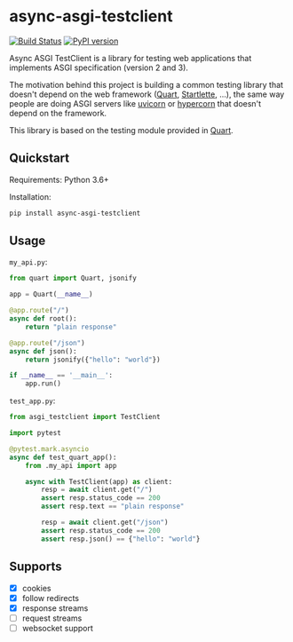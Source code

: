 # async-asgi-testclient

[![Build Status](https://travis-ci.com/vinissimus/async-asgi-testclient.svg?branch=master)](https://travis-ci.com/vinissimus/async-asgi-testclient) [![PyPI version](https://badge.fury.io/py/async-asgi-testclient.svg)](https://badge.fury.io/py/async-asgi-testclient)

Async ASGI TestClient is a library for testing web applications that implements ASGI specification (version 2 and 3).

The motivation behind this project is building a common testing library that doesn't depend on the web framework ([Quart](https://gitlab.com/pgjones/quart), [Startlette](https://github.com/encode/starlette), ...), the same way people are doing ASGI servers like [uvicorn](https://www.uvicorn.org/) or [hypercorn](https://gitlab.com/pgjones/quart) that doesn't depend on the framework.

This library is based on the testing module provided in [Quart](https://gitlab.com/pgjones/quart).

## Quickstart

Requirements: Python 3.6+

Installation:

```bash
pip install async-asgi-testclient
```

## Usage

`my_api.py`:
```python
from quart import Quart, jsonify

app = Quart(__name__)

@app.route("/")
async def root():
    return "plain response"

@app.route("/json")
async def json():
    return jsonify({"hello": "world"})

if __name__ == '__main__':
    app.run()
```

`test_app.py`:
```python
from asgi_testclient import TestClient

import pytest

@pytest.mark.asyncio
async def test_quart_app():
    from .my_api import app

    async with TestClient(app) as client:
        resp = await client.get("/")
        assert resp.status_code == 200
        assert resp.text == "plain response"

        resp = await client.get("/json")
        assert resp.status_code == 200
        assert resp.json() == {"hello": "world"}
```

## Supports

 - [X] cookies
 - [X] follow redirects
 - [X] response streams
 - [ ] request streams
 - [ ] websocket support

